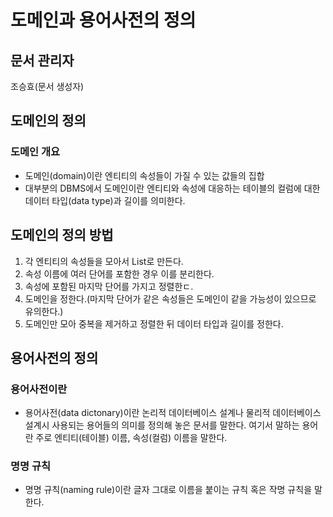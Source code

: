 # 도메인과 용어사전의 정의
## 문서 관리자
조승효(문서 생성자)
## 도메인의 정의
### 도메인 개요
   - 도메인(domain)이란 엔티티의 속성들이 가질 수 있는 값들의 집합
   - 대부분의 DBMS에서 도메인이란 엔티티와 속성에 대응하는 테이블의 컬럼에 대한 데이터 타입(data type)과 길이를 의미한다.
## 도메인의 정의 방법
   1. 각 엔티티의 속성들을 모아서 List로 만든다.
   2. 속성 이름에 여러 단어를 포함한 경우 이를 분리한다.
   3. 속성에 포함된 마지막 단어를 가지고 정렬한ㄷ.
   4. 도메인을 정한다.(마지막 단어가 같은 속성들은 도메인이 같을 가능성이 있으므로 유의한다.)
   5. 도메인만 모아 중복을 제거하고 정렬한 뒤 데이터 타입과 길이를 정한다.
## 용어사전의 정의
### 용어사전이란
   - 용어사전(data dictonary)이란 논리적 데이터베이스 설계나 물리적 데이터베이스 설계시 사용되는 용어들의 의미를 정의해 놓은 문서를 말한다. 여기서 말하는 용어란 주로 엔티티(테이블) 이름, 속성(컬럼) 이름을 말한다.
### 명명 규칙
   - 명명 규칙(naming rule)이란 글자 그대로 이름을 붙이는 규칙 혹은 작명 규칙을 말한다.